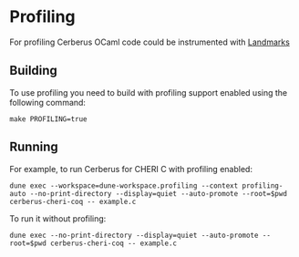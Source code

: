 # Profiling

For profiling Cerberus OCaml code could be instrumented with
[Landmarks](https://github.com/LexiFi/landmarks)

## Building

To use profiling you need to build with profiling support enabled using the following command:

`make PROFILING=true`

## Running

For example, to run Cerberus for CHERI C with profiling enabled:

`dune exec --workspace=dune-workspace.profiling --context profiling-auto --no-print-directory --display=quiet --auto-promote --root=$pwd cerberus-cheri-coq -- example.c`

To run it without profiling:

`dune exec --no-print-directory --display=quiet --auto-promote --root=$pwd cerberus-cheri-coq -- example.c`

